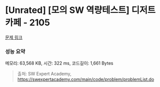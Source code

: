 # [Unrated] [모의 SW 역량테스트] 디저트 카페 - 2105 

[문제 링크](https://swexpertacademy.com/main/code/problem/problemDetail.do?contestProbId=AV5VwAr6APYDFAWu) 

### 성능 요약

메모리: 63,568 KB, 시간: 322 ms, 코드길이: 1,661 Bytes



> 출처: SW Expert Academy, https://swexpertacademy.com/main/code/problem/problemList.do